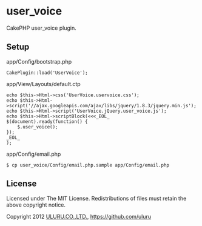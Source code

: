 user_voice
==========

CakePHP user_voice plugin.

Setup
------

app/Config/bootstrap.php

    CakePlugin::load('UserVoice');

app/View/Layouts/default.ctp

    echo $this->Html->css('UserVoice.uservoice.css');
    echo $this->Html->script('//ajax.googleapis.com/ajax/libs/jquery/1.8.3/jquery.min.js');
    echo $this->Html->script('UserVoice.jQuery.user_voice.js');
    echo $this->Html->scriptBlock(<<<_EOL_
    $(document).ready(function() {
        $.user_voice();
    });
    _EOL_
    );

app/Config/email.php

    $ cp user_voice/Config/email.php.sample app/Config/email.php

License
------
Licensed under The MIT License. Redistributions of files must retain the above copyright notice.

Copyright 2012 [ULURU.CO.,LTD.](http://www.uluru.biz/), https://github.com/uluru
